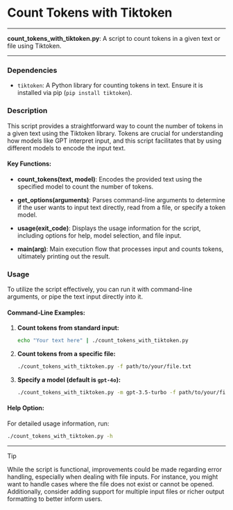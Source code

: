 # Count Tokens with Tiktoken

---

**count_tokens_with_tiktoken.py**: A script to count tokens in a given text or file using Tiktoken.

---

### Dependencies

- `tiktoken`: A Python library for counting tokens in text. Ensure it is installed via pip (`pip install tiktoken`).

### Description

This script provides a straightforward way to count the number of tokens in a given text using the Tiktoken library. Tokens are crucial for understanding how models like GPT interpret input, and this script facilitates that by using different models to encode the input text.

#### Key Functions:

- **count_tokens(text, model)**: Encodes the provided text using the specified model to count the number of tokens.
  
- **get_options(arguments)**: Parses command-line arguments to determine if the user wants to input text directly, read from a file, or specify a token model.

- **usage(exit_code)**: Displays the usage information for the script, including options for help, model selection, and file input.

- **main(arg)**: Main execution flow that processes input and counts tokens, ultimately printing out the result.

### Usage

To utilize the script effectively, you can run it with command-line arguments, or pipe the text input directly into it.

#### Command-Line Examples:

1. **Count tokens from standard input:**
   ```bash
   echo "Your text here" | ./count_tokens_with_tiktoken.py
   ```

2. **Count tokens from a specific file:**
   ```bash
   ./count_tokens_with_tiktoken.py -f path/to/your/file.txt
   ```

3. **Specify a model (default is `gpt-4o`):**
   ```bash
   ./count_tokens_with_tiktoken.py -m gpt-3.5-turbo -f path/to/your/file.txt
   ```

#### Help Option:
For detailed usage information, run:
```bash
./count_tokens_with_tiktoken.py -h
```

---

> [!TIP]  
> While the script is functional, improvements could be made regarding error handling, especially when dealing with file inputs. For instance, you might want to handle cases where the file does not exist or cannot be opened. Additionally, consider adding support for multiple input files or richer output formatting to better inform users.